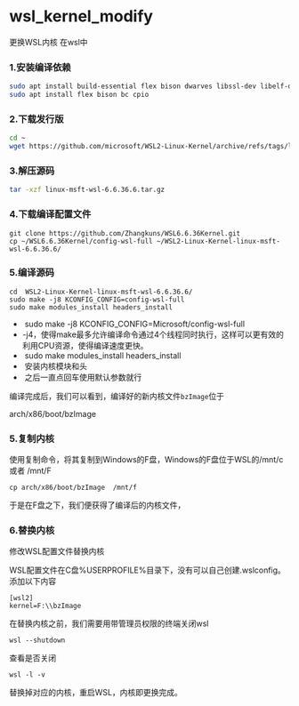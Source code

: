 # wsl_kernel_modify
更换WSL内核
在wsl中

### 1.安装编译依赖

```bash
sudo apt install build-essential flex bison dwarves libssl-dev libelf-dev 
sudo apt install flex bison bc cpio
```

### 2.下载发行版

```bash
cd ~
wget https://github.com/microsoft/WSL2-Linux-Kernel/archive/refs/tags/linux-msft-wsl-6.6.36.6.tar.gz
```

### 3.解压源码

```bash
tar -xzf linux-msft-wsl-6.6.36.6.tar.gz
```

### 4.下载编译配置文件

```
git clone https://github.com/Zhangkuns/WSL6.6.36Kernel.git
cp ~/WSL6.6.36Kernel/config-wsl-full ~/WSL2-Linux-Kernel-linux-msft-wsl-6.6.36.6/
```

### 5.编译源码

```
cd  WSL2-Linux-Kernel-linux-msft-wsl-6.6.36.6/
sudo make -j8 KCONFIG_CONFIG=config-wsl-full
sudo make modules_install headers_install
```

- ​	sudo make -j8 KCONFIG_CONFIG=Microsoft/config-wsl-full 
- ​	-j4，使得make最多允许编译命令通过4个线程同时执行，这样可以更有效的利用CPU资源，使得编译速度更快。
- ​	sudo make modules_install headers_install 
- ​	安装内核模块和头
- ​	之后一直点回车使用默认参数就行



编译完成后，我们可以看到，编译好的新内核文件`bzImage`位于

arch/x86/boot/bzImage

### 5.复制内核

使用复制命令，将其复制到Windows的F盘，Windows的F盘位于WSL的/mnt/c 或者 /mnt/F

```
cp arch/x86/boot/bzImage  /mnt/f
```

于是在F盘之下，我们便获得了编译后的内核文件，

### 6.替换内核

修改WSL配置文件替换内核

WSL配置文件在C盘%USERPROFILE%目录下，没有可以自己创建.wslconfig。添加以下内容

```
[wsl2]
kernel=F:\\bzImage
```

在替换内核之前，我们需要用带管理员权限的终端关闭wsl

```
wsl --shutdown
```

查看是否关闭

```
wsl -l -v
```

替换掉对应的内核，重启WSL，内核即更换完成。
